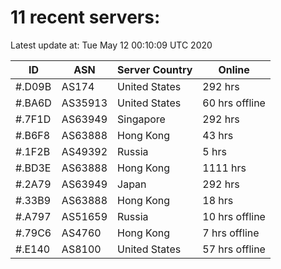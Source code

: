 # 11 recent servers:

Latest update at: Tue May 12 00:10:09 UTC 2020

| ID | ASN | Server Country | Online |
| -- | --- | -------------- | ------ |
| #.D09B | AS174 | United States | 292 hrs |
| #.BA6D | AS35913 | United States | 60 hrs offline |
| #.7F1D | AS63949 | Singapore | 292 hrs |
| #.B6F8 | AS63888 | Hong Kong | 43 hrs |
| #.1F2B | AS49392 | Russia | 5 hrs |
| #.BD3E | AS63888 | Hong Kong | 1111 hrs |
| #.2A79 | AS63949 | Japan | 292 hrs |
| #.33B9 | AS63888 | Hong Kong | 18 hrs |
| #.A797 | AS51659 | Russia | 10 hrs offline |
| #.79C6 | AS4760 | Hong Kong | 7 hrs offline |
| #.E140 | AS8100 | United States | 57 hrs offline |


